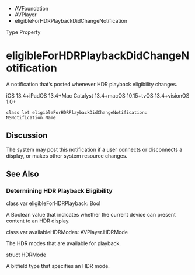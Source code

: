 

- AVFoundation
- AVPlayer
-  eligibleForHDRPlaybackDidChangeNotification 

Type Property

# eligibleForHDRPlaybackDidChangeNotification

A notification that’s posted whenever HDR playback eligibility changes.

iOS 13.4+iPadOS 13.4+Mac Catalyst 13.4+macOS 10.15+tvOS 13.4+visionOS 1.0+

``` source
class let eligibleForHDRPlaybackDidChangeNotification: NSNotification.Name
```

## Discussion

The system may post this notification if a user connects or disconnects a display, or makes other system resource changes.

## See Also

### Determining HDR Playback Eligibility

class var eligibleForHDRPlayback: Bool

A Boolean value that indicates whether the current device can present content to an HDR display.

class var availableHDRModes: AVPlayer.HDRMode

The HDR modes that are available for playback.

struct HDRMode

A bitfield type that specifies an HDR mode.

